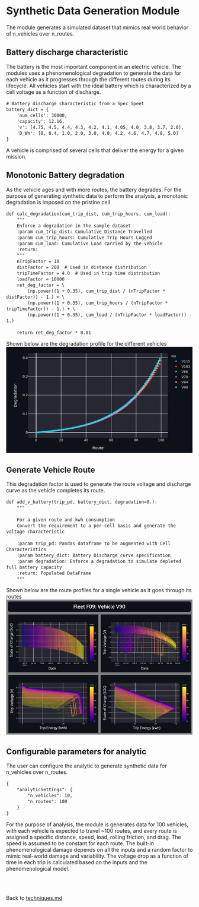 # Synthetic Data Generation Module

The module generates a simulated dataset that mimics real world behavior of n_vehicles over n_routes.

## Battery discharge characteristic
The battery is the most important component in an electric vehicle. The modules uses a phenomenological degradation to generate the data for each vehicle as it progresses through the different routes during its lifecycle. All vehicles start with the ideal battery which is characterized by a cell voltage as a function of discharge.
```
# Battery discharge characteristic from a Spec Speet
battery_dict = {
    'num_cells': 30000,
    'capacity': 12.16,
    'v': [4.75, 4.5, 4.4, 4.3, 4.2, 4.1, 4.05, 4.0, 3.8, 3.7, 2.0],
    'D_Wh': [0, 0.4, 1.0, 2.0, 3.0, 4.0, 4.2, 4.6, 4.7, 4.8, 5.0]
}
```
A vehicle is comprised of several cells that deliver the energy for a given mission.

## Monotonic Battery degradation
As the vehicle ages and with more routes, the battery degrades. For the purpose of generating synthetic data to perform the analysis, a monotonic degradation is imposed on the pristine cell

```
def calc_degradation(cum_trip_dist, cum_trip_hours, cum_load):
    """
    Enforce a degradation in the sample dataset
    :param cum_trip_dist: Cumulative Distance Travelled
    :param cum_trip_hours: Cumulative Trip Hours Logged
    :param cum_load: Cumulative Load carried by the vehicle
    :return:
    """
    nTripFactor = 10
    distFactor = 200  # Used in distance distribution
    tripTimeFactor = 4.0  # Used in trip time distribution
    loadFactor = 10000
    ret_deg_factor = \
        (np.power((1 + 0.35), cum_trip_dist / (nTripFactor * distFactor)) - 1.) + \
        (np.power((1 + 0.35), cum_trip_hours / (nTripFactor * tripTimeFactor)) - 1.) + \
        (np.power((1 + 0.35), cum_load / (nTripFactor * loadFactor)) - 1.)

    return ret_deg_factor * 0.01

```

Shown below are the degradation profile for the different vehicles
![Degradation Profile](./images/degradation_profile.png)

## Generate Vehicle Route
This degradation factor is used to generate the route voltage and discharge curve as the vehicle completes its route. 

```
def add_v_battery(trip_pd, battery_dict, degradation=0.):
    """

    For a given route and kwh consumption
    Convert the requirement to a per-cell basis and generate the voltage characteristic

    :param trip_pd: Pandas dataframe to be augmented with Cell Characteristics
    :param battery_dict: Battery Discharge curve specification
    :param degradation: Enforce a degradation to simulate depleted full battery capacity
    :return: Populated DataFrame
    """
```
Shown below are the route profiles for a single vehicle as it goes through its routes
![Route profile of a Vehicle](./images/degradation_profile_vdata.png)

## Configurable parameters for analytic

The user can configure the analytic to generate synthetic data for n_vehicles over n_routes.

```
{
    "analyticSettings": {
        "n_vehicles": 10,
        "n_routes": 100
    }
}
```

For the purpose of analysis, the module is generates data for 100 vehicles, with each vehicle is expected to travel ~100 routes, and every route is assigned a specific distance, speed, load, rolling friction, and drag. The speed is assumed to be constant for each route. The built-in phenomenological damage depends on all the inputs and a random factor to mimic real-world damage and variability. The voltage drop as a function of time in each trip is calculated based on the inputs and the phenomenological model.

<br/>
<br/>

Back to [techniques.md](../../../../../../docs/techniques.md)
